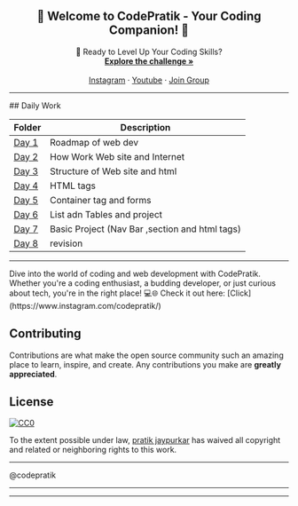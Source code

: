 <div align="center">
<h2 align="center">👋 Welcome to CodePratik - Your Coding Companion! 🚀
</h2>
  <p align="center">
🚀 Ready to Level Up Your Coding Skills?    <br />
    <a href="https://github.com/pratikjaypurkar/WebDevelopment"><strong>Explore the challenge »</strong></a>
    <br />
    <br />
    <a href="https://www.instagram.com/codepratik/">Instagram</a>
    ·
    <a href="https://www.youtube.com/@Codepratik_">Youtube</a>
    ·
    <a href="https://t.me/codepratik">Join Group</a>
  </p>
</div>
<hr>
## Daily Work

| Folder | Description |
|--------|-------------|
| [Day 1](./Day%201) | Roadmap of web dev |
| [Day 2](./Day%202) | How Work Web site and Internet |
| [Day 3](./Day%203) | Structure of Web site and html |
| [Day 4](./Day%204) | HTML tags |
| [Day 5](./Day%205) | Container tag and forms |
| [Day 6](./Day%206) | List adn Tables and project |
| [Day 7](./Day%207) | Basic Project (Nav Bar ,section and html tags) |
| [Day 8](./Day%208) | revision |



<hr>
<p>
Dive into the world of coding and web development with CodePratik. Whether you're a coding enthusiast, a budding developer, or just curious about tech, you're in the right place! 💻🌐
Check it out here:  [Click](https://www.instagram.com/codepratik/)
</p>

## Contributing
Contributions are what make the open source community such an amazing place to learn, inspire, and create. Any contributions you make are  **greatly appreciated**.

## License
[![CC0](https://yt3.googleusercontent.com/2lSDcn6k3ZZbTU4eF7cOEUct8CFyciyLZ_KjY5IrAiR-FY1fj7RvF-n-KI40IjqHoQOqEuVX=s176-c-k-c0x00ffffff-no-rj)](https://creativecommons.org/publicdomain/zero/1.0/)

To the extent possible under law,  [pratik jaypurkar](https://github.com/pratikjaypurkar)  has waived all copyright and related or neighboring rights to this work.

<hr>
@codepratik
<hr>
<hr>